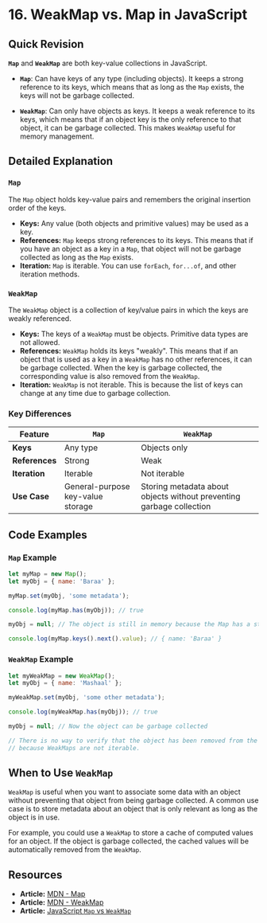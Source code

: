 
# 16. WeakMap vs. Map in JavaScript

## Quick Revision

**`Map`** and **`WeakMap`** are both key-value collections in JavaScript.

*   **`Map`**: Can have keys of any type (including objects). It keeps a strong reference to its keys, which means that as long as the `Map` exists, the keys will not be garbage collected.

*   **`WeakMap`**: Can only have objects as keys. It keeps a weak reference to its keys, which means that if an object key is the only reference to that object, it can be garbage collected. This makes `WeakMap` useful for memory management.

## Detailed Explanation

### `Map`

The `Map` object holds key-value pairs and remembers the original insertion order of the keys.

*   **Keys:** Any value (both objects and primitive values) may be used as a key.
*   **References:** `Map` keeps strong references to its keys. This means that if you have an object as a key in a `Map`, that object will not be garbage collected as long as the `Map` exists.
*   **Iteration:** `Map` is iterable. You can use `forEach`, `for...of`, and other iteration methods.

### `WeakMap`

The `WeakMap` object is a collection of key/value pairs in which the keys are weakly referenced.

*   **Keys:** The keys of a `WeakMap` must be objects. Primitive data types are not allowed.
*   **References:** `WeakMap` holds its keys "weakly". This means that if an object that is used as a key in a `WeakMap` has no other references, it can be garbage collected. When the key is garbage collected, the corresponding value is also removed from the `WeakMap`.
*   **Iteration:** `WeakMap` is not iterable. This is because the list of keys can change at any time due to garbage collection.

### Key Differences

| Feature      | `Map`                                  | `WeakMap`                              |
|--------------|----------------------------------------|----------------------------------------|
| **Keys**     | Any type                               | Objects only                           |
| **References**| Strong                                 | Weak                                   |
| **Iteration**| Iterable                               | Not iterable                           |
| **Use Case** | General-purpose key-value storage      | Storing metadata about objects without preventing garbage collection |

## Code Examples

### `Map` Example

```javascript
let myMap = new Map();
let myObj = { name: 'Baraa' };

myMap.set(myObj, 'some metadata');

console.log(myMap.has(myObj)); // true

myObj = null; // The object is still in memory because the Map has a strong reference to it

console.log(myMap.keys().next().value); // { name: 'Baraa' }
```

### `WeakMap` Example

```javascript
let myWeakMap = new WeakMap();
let myObj = { name: 'Mashaal' };

myWeakMap.set(myObj, 'some other metadata');

console.log(myWeakMap.has(myObj)); // true

myObj = null; // Now the object can be garbage collected

// There is no way to verify that the object has been removed from the WeakMap
// because WeakMaps are not iterable.
```

## When to Use `WeakMap`

`WeakMap` is useful when you want to associate some data with an object without preventing that object from being garbage collected. A common use case is to store metadata about an object that is only relevant as long as the object is in use.

For example, you could use a `WeakMap` to store a cache of computed values for an object. If the object is garbage collected, the cached values will be automatically removed from the `WeakMap`.

## Resources

*   **Article:** [MDN - Map](https://developer.mozilla.org/en-US/docs/Web/JavaScript/Reference/Global_Objects/Map)
*   **Article:** [MDN - WeakMap](https://developer.mozilla.org/en-US/docs/Web/JavaScript/Reference/Global_Objects/WeakMap)
*   **Article:** [JavaScript `Map` vs `WeakMap`](https://www.freecodecamp.org/news/javascript-map-vs-weakmap/)
